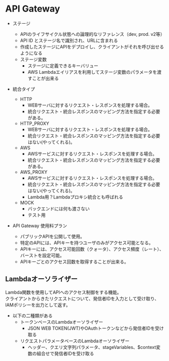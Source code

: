 # API Gateway

* ステージ
  * APIのライフサイクル状態への論理的なリファレンス（dev, prod. v2等）
  * API ID とステージ名で識別され、URLに含まれる
  * 作成したステージにAPIをデプロイし、クライアントがそれを呼び出せるようになる
  * ステージ変数
    * ステージに定義できるキーバリュー
    * AWS Lambdaエイリアスを利用してステージ変数のパラメータを渡すことが出来る

* 統合タイプ
  * HTTP
    * WEBサーバに対するリクエスト・レスポンスを処理する場合。
    * 統合リクエスト・統合レスポンスのマッピング方法を指定する必要がある。
  * HTTP_PROXY
    * WEBサーバに対するリクエスト・レスポンスを処理する場合。
    * 統合リクエスト・統合レスポンスのマッピング方法を指定する必要はない(やってくれる)。
  * AWS
    * AWSサービスに対するリクエスト・レスポンスを処理する場合。
    * 統合リクエスト・統合レスポンスのマッピング方法を指定する必要がある。
  * AWS_PROXY
    * AWSサービスに対するリクエスト・レスポンスを処理する場合。
    * 統合リクエスト・統合レスポンスのマッピング方法を指定する必要はない(やってくれる)。
    * Lambda用？Lambdaプロキシ統合とも呼ばれる
  * MOCK
    * バックエンドには何も渡さない
    * テスト用

* API Gateway 使用料プラン
  * パブリックAPIを公開して使用。
  * 特定のAPIには、APIキーを持つユーザのみがアクセス可能となる。
  * APIキーには、アクセス可能回数（クォータ）、アクセス頻度（レート）、バーストを設定可能。
  * APIキーごとのアクセス回数を取得することが出来る。

## Lambdaオーソライザー

Lambda関数を使用してAPIへのアクセス制御をする機能。  
クライアントからきたリクエストについて、発信者IDを入力として受け取り、IAMポリシーを出力として返す。

* 以下の二種類がある
  * トークンベースのLambdaオーソライザー
    * JSON WEB TOKEN(JWT)やOAuthトークンなどから発信者IDを受け取る
  * リクエストパラメータベースのLambdaオーソライザー
    * ヘッダー、クエリ文字列パラメータ、stageVariables、$context変数の組合せで発信者IDを受け取る

